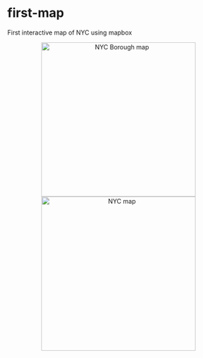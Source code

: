 # first-map
 First interactive map of NYC using mapbox
 <p align="center">
  <img src="imgs/map-1" width="350" title="NYC Borough map">
  <img src="imgs/map-2" width="350" alt="NYC map">
</p>
